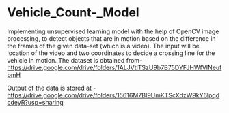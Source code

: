 # Vehicle_Count-_Model
Implementing unsupervised learning model with the help of OpenCV image processing, to detect objects that are in motion based on the difference in the frames of the given data-set (which is a video). The input will be location of the video and two coordinates to decide a crossing line for the vehicle in motion.
The dataset is obtained from- https://drive.google.com/drive/folders/1ALJVtlTSzU9b7B75DYFJHWfVINeufbmH

Output of the data is stored at - https://drive.google.com/drive/folders/15616M7BI9UmKTScXdzW9kY6lpqdcdeyR?usp=sharing
